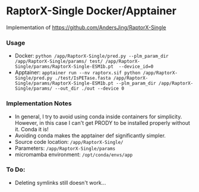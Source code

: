 # RaptorX-Single Docker/Apptainer

Implementation of https://github.com/AndersJing/RaptorX-Single

### Usage
- Docker: ```python /app/RaptorX-Single/pred.py --plm_param_dir /app/RaptorX-Single/params/ test/ /app/RaptorX-Single/params/RaptorX-Single-ESM1b.pt  --device_id=0```
- Apptainer: ```apptainer run --nv raptorx.sif python /app/RaptorX-Single/pred.py ./test/IsPETase.fasta /app/RaptorX-Single/params/RaptorX-Single-ESM1b.pt --plm_param_dir /app/RaptorX-Single/params/ --out_dir ./out --device 0```



### Implementation Notes
- In general, I try to avoid using conda inside containers for simplicity. However, in this case I can't get PRODY to be installed properly without it. Conda it is!
- Avoiding conda makes the apptainer def significantly simpler.
- Source code location: `/app/RaptorX-Single/`
- Parameters: `/app/RaptorX-Single/params`
- micromamba environment: `/opt/conda/envs/app`


### To Do:
- Deleting symlinks still doesn't work...